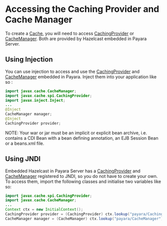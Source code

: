 # Accessing the Caching Provider and Cache Manager

To create a [Cache](https://ignite.incubator.apache.org/jcache/1.0.0/javadoc/javax/cache/Cache.html), you will need to access [CachingProvider](https://ignite.incubator.apache.org/jcache/1.0.0/javadoc/javax/cache/spi/CachingProvider.html) or [CacheManager](https://ignite.incubator.apache.org/jcache/1.0.0/javadoc/javax/cache/CacheManager.html). Both are provided by Hazelcast embedded in Payara Server.

## Using Injection

You can use injection to access and use the [CachingProvider](https://ignite.incubator.apache.org/jcache/1.0.0/javadoc/javax/cache/spi/CachingProvider.html) and [CacheManager](https://ignite.incubator.apache.org/jcache/1.0.0/javadoc/javax/cache/CacheManager.html) embedded in Payara. Inject them into your application like so :

```Java
import javax.cache.CacheManager;
import javax.cache.spi.CachingProvider;
import javax.inject.Inject;
...
@Inject 
CacheManager manager;
@Inject
CachingProvider provider;
```

NOTE: Your war or jar must be an implicit or explicit bean archive, i.e. contains a CDI Bean with a bean defining annotation, an EJB Session Bean or a beans.xml file.

## Using JNDI

Embedded Hazelcast in Payara Server has a [CachingProvider](https://ignite.incubator.apache.org/jcache/1.0.0/javadoc/javax/cache/spi/CachingProvider.html) and [CacheManager](https://ignite.incubator.apache.org/jcache/1.0.0/javadoc/javax/cache/CacheManager.html) registered to JNDI, so you do not have to create your own. To access them, import the following classes and initialise two variables like so:

```Java
import javax.cache.spi.CachingProvider;
import javax.cache.CacheManager;
...
Context ctx = new InitialContext();
CachingProvider provider = (CachingProvider) ctx.lookup("payara/CachingProvider");
CacheManager manager = (CacheManager) ctx.lookup("payara/CacheManager");
```
